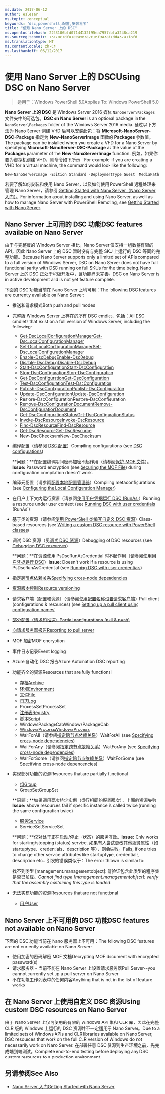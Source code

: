 ```yaml
---
ms.date: 2017-06-12
author: eslesar
ms.topic: conceptual
keywords: "dsc,powershell,配置,安装程序"
title: "使用 Nano Server 上的 DSC"
ms.openlocfilehash: 2233106bfd07144132f95ea7957ebfa3248ca219
ms.sourcegitcommit: 75f70c7df01eea5e7a2c16f9a3ab1dd437a1f8fd
ms.translationtype: HT
ms.contentlocale: zh-CN
ms.lasthandoff: 06/12/2017
---
```

# <a name="using-dsc-on-nano-server"></a><span data-ttu-id="43a83-103">使用 Nano Server 上的 DSC</span><span class="sxs-lookup"><span data-stu-id="43a83-103">Using DSC on Nano Server</span></span>

> <span data-ttu-id="43a83-104">适用于：Windows PowerShell 5.0</span><span class="sxs-lookup"><span data-stu-id="43a83-104">Applies To: Windows PowerShell 5.0</span></span>

<span data-ttu-id="43a83-105">**Nano Server 上的 DSC** 是 Windows Server 2016 媒体 `NanoServer\Packages` 文件夹中的可选包。</span><span class="sxs-lookup"><span data-stu-id="43a83-105">**DSC on Nano Server** is an optional package in the `NanoServer\Packages` folder of the Windows Server 2016 media.</span></span> <span data-ttu-id="43a83-106">通过以下方法为 Nano Server 创建 VHD 后可以安装此包：将 **Microsoft-NanoServer-DSC-Package** 指定为 **New-NanoServerImage** 函数的 **Packages** 参数值。</span><span class="sxs-lookup"><span data-stu-id="43a83-106">The package can be installed when you create a VHD for a Nano Server by specifying **Microsoft-NanoServer-DSC-Package** as the value of the **Packages** parameter of the **New-NanoServerImage** function.</span></span> <span data-ttu-id="43a83-107">例如，如果你要为虚拟机创建 VHD，则命令如下所示：</span><span class="sxs-lookup"><span data-stu-id="43a83-107">For example, if you are creating a VHD for a virtual machine, the command would look like the following:</span></span>

```powershell
New-NanoServerImage -Edition Standard -DeploymentType Guest -MediaPath f:\ -BasePath .\Base -TargetPath .\Nano1\Nano.vhd -ComputerName Nano1 -Packages Microsoft-NanoServer-DSC-Package
```

<span data-ttu-id="43a83-108">若要了解如何安装和使用 Nano Server，以及如何使用 PowerShell 远程处理来管理 Nano Server，请参阅 [Getting Started with Nano Server（Nano Server 入门）](https://technet.microsoft.com/en-us/library/mt126167.aspx)。</span><span class="sxs-lookup"><span data-stu-id="43a83-108">For information about installing and using Nano Server, as well as how to manage Nano Server with PowerShell Remoting, see [Getting Started with Nano Server](https://technet.microsoft.com/en-us/library/mt126167.aspx).</span></span>


## <a name="dsc-features-available-on-nano-server"></a><span data-ttu-id="43a83-109">Nano Server 上可用的 DSC 功能</span><span class="sxs-lookup"><span data-stu-id="43a83-109">DSC features available on Nano Server</span></span>

 <span data-ttu-id="43a83-110">由于与完整版的 Windows Server 相比，Nano Server 仅支持一组数量有限的 API，因此 Nano Server 上的 DSC 暂时没有与完整 SKU 上运行的 DSC 等同的完整功能。</span><span class="sxs-lookup"><span data-stu-id="43a83-110">Because Nano Server supports only a limited set of APIs compared to a full version of Windows Server, DSC on Nano Server does not have full functional parity with DSC running on full SKUs for the time being.</span></span> <span data-ttu-id="43a83-111">Nano Server 上的 DSC 正处于积极开发中，且功能尚未完善。</span><span class="sxs-lookup"><span data-stu-id="43a83-111">DSC on Nano Server is in active development and is not yet feature complete.</span></span>
 
 <span data-ttu-id="43a83-112">下面的 DSC 功能当前在 Nano Server 上均可用：</span><span class="sxs-lookup"><span data-stu-id="43a83-112">The following DSC features are currently available on Nano Server:</span></span> 


* <span data-ttu-id="43a83-113">推送和请求模式</span><span class="sxs-lookup"><span data-stu-id="43a83-113">Both push and pull modes</span></span>

* <span data-ttu-id="43a83-114">完整版 Windows Server 上存在的所有 DSC cmdlet，包括：</span><span class="sxs-lookup"><span data-stu-id="43a83-114">All DSC cmdlets that exist on a full version of Windows Server, including the following:</span></span> 
  * [<span data-ttu-id="43a83-115">Get-DscLocalConfigurationManager</span><span class="sxs-lookup"><span data-stu-id="43a83-115">Get-DscLocalConfigurationManager</span></span>](https://technet.microsoft.com/en-us/library/dn407378.aspx)
  * [<span data-ttu-id="43a83-116">Set-DscLocalConfigurationManager</span><span class="sxs-lookup"><span data-stu-id="43a83-116">Set-DscLocalConfigurationManager</span></span>](https://technet.microsoft.com/en-us/library/dn521621.aspx)   
  * [<span data-ttu-id="43a83-117">Enable-DscDebug</span><span class="sxs-lookup"><span data-stu-id="43a83-117">Enable-DscDebug</span></span>](https://technet.microsoft.com/en-us/library/mt517870.aspx)
  * [<span data-ttu-id="43a83-118">Disable-DscDebug</span><span class="sxs-lookup"><span data-stu-id="43a83-118">Disable-DscDebug</span></span>](https://technet.microsoft.com/en-us/library/mt517872.aspx)       
  * [<span data-ttu-id="43a83-119">Start-DscConfiguration</span><span class="sxs-lookup"><span data-stu-id="43a83-119">Start-DscConfiguration</span></span>](https://technet.microsoft.com/en-us/library/dn521623.aspx)
  * [<span data-ttu-id="43a83-120">Stop-DscConfiguration</span><span class="sxs-lookup"><span data-stu-id="43a83-120">Stop-DscConfiguration</span></span>](https://technet.microsoft.com/en-us/library/mt143542.aspx)
  * [<span data-ttu-id="43a83-121">Get-DscConfiguration</span><span class="sxs-lookup"><span data-stu-id="43a83-121">Get-DscConfiguration</span></span>](https://technet.microsoft.com/en-us/library/dn407379.aspx)
  * [<span data-ttu-id="43a83-122">Test-DscConfiguration</span><span class="sxs-lookup"><span data-stu-id="43a83-122">Test-DscConfiguration</span></span>](https://technet.microsoft.com/en-us/library/dn407382.aspx)      
  * [<span data-ttu-id="43a83-123">Publish-DscConfiguraiton</span><span class="sxs-lookup"><span data-stu-id="43a83-123">Publish-DscConfiguraiton</span></span>](https://technet.microsoft.com/en-us/library/mt517875.aspx) 
  * [<span data-ttu-id="43a83-124">Update-DscConfiguration</span><span class="sxs-lookup"><span data-stu-id="43a83-124">Update-DscConfiguration</span></span>](https://technet.microsoft.com/en-us/library/mt143541.aspx)
  * [<span data-ttu-id="43a83-125">Restore-DscConfiguration</span><span class="sxs-lookup"><span data-stu-id="43a83-125">Restore-DscConfiguration</span></span>](https://technet.microsoft.com/en-us/library/dn407383.aspx)
  * [<span data-ttu-id="43a83-126">Remove-DscConfigurationDocument</span><span class="sxs-lookup"><span data-stu-id="43a83-126">Remove-DscConfigurationDocument</span></span>](https://technet.microsoft.com/en-us/library/mt143544.aspx)
  * [<span data-ttu-id="43a83-127">Get-DscConfigurationStatus</span><span class="sxs-lookup"><span data-stu-id="43a83-127">Get-DscConfigurationStatus</span></span>](https://technet.microsoft.com/en-us/library/mt517868.aspx)
  * [<span data-ttu-id="43a83-128">Invoke-DscResource</span><span class="sxs-lookup"><span data-stu-id="43a83-128">Invoke-DscResource</span></span>](https://technet.microsoft.com/en-us/library/mt517869.aspx)
  * [<span data-ttu-id="43a83-129">Find-DscResource</span><span class="sxs-lookup"><span data-stu-id="43a83-129">Find-DscResource</span></span>](https://technet.microsoft.com/en-us/library/mt517874.aspx)
  * [<span data-ttu-id="43a83-130">Get-DscResource</span><span class="sxs-lookup"><span data-stu-id="43a83-130">Get-DscResource</span></span>](https://technet.microsoft.com/en-us/library/dn521625.aspx)
  * [<span data-ttu-id="43a83-131">New-DscChecksum</span><span class="sxs-lookup"><span data-stu-id="43a83-131">New-DscChecksum</span></span>](https://technet.microsoft.com/en-us/library/dn521622.aspx)    

* <span data-ttu-id="43a83-132">编译配置（请参阅 [DSC 配置](configurations.md)）</span><span class="sxs-lookup"><span data-stu-id="43a83-132">Compiling configurations (see [DSC configurations](configurations.md))</span></span>

  <span data-ttu-id="43a83-133">**问题：**在配置编译期间密码加密不起作用（请参阅[保护 MOF 文件](securemof.md)）。</span><span class="sxs-lookup"><span data-stu-id="43a83-133">**Issue:** Password encryption (see [Securing the MOF File](securemof.md)) during configuration compilation doesn't work.</span></span>

* <span data-ttu-id="43a83-134">编译元配置（请参阅[配置本地配置管理器](metaConfig.md)）</span><span class="sxs-lookup"><span data-stu-id="43a83-134">Compiling metaconfigurations (see [Configuring the Local Configuration Manager](metaConfig.md))</span></span>

* <span data-ttu-id="43a83-135">在用户上下文内运行资源（请参阅[使用用户凭据运行 DSC (RunAs)](runAsUser.md)）</span><span class="sxs-lookup"><span data-stu-id="43a83-135">Running a resource under user context (see [Running DSC with user credentials (RunAs)](runAsUser.md))</span></span>

* <span data-ttu-id="43a83-136">基于类的资源（请参阅[使用 PowerShell 类编写自定义 DSC 资源](authoringResourceClass.md)）</span><span class="sxs-lookup"><span data-stu-id="43a83-136">Class-based resources (see [Writing a custom DSC resource with PowerShell classes](authoringResourceClass.md))</span></span>

* <span data-ttu-id="43a83-137">调试 DSC 资源（见[调试 DSC 资源](debugresource.md)）</span><span class="sxs-lookup"><span data-stu-id="43a83-137">Debugging of DSC resources (see [Debugging DSC resources](debugresource.md))</span></span>
  
  <span data-ttu-id="43a83-138">**问题：**在资源使用 PsDscRunAsCredential 时不起作用（请参阅[使用用户凭据运行 DSC](runAsUser.md)）</span><span class="sxs-lookup"><span data-stu-id="43a83-138">**Issue:** Doesn't work if a resource is using PsDscRunAsCredential (see [Running DSC with user credentials](runAsUser.md))</span></span>

* [<span data-ttu-id="43a83-139">指定跨节点依赖关系</span><span class="sxs-lookup"><span data-stu-id="43a83-139">Specifying cross-node dependencies</span></span>](crossNodeDependencies.md) 

* [<span data-ttu-id="43a83-140">资源版本控制</span><span class="sxs-lookup"><span data-stu-id="43a83-140">Resource versioning</span></span>](sxsResource.md)

* <span data-ttu-id="43a83-141">请求客户端（配置和资源）（请参阅[使用配置名称设置请求客户端](pullClientConfigNames.md)）</span><span class="sxs-lookup"><span data-stu-id="43a83-141">Pull client (configurations & resources) (see [Setting up a pull client using configuration names](pullClientConfigNames.md))</span></span>

* [<span data-ttu-id="43a83-142">部分配置（请求和推送）</span><span class="sxs-lookup"><span data-stu-id="43a83-142">Partial configurations (pull & push)</span></span>](partialConfigs.md)

* [<span data-ttu-id="43a83-143">向请求服务器报告</span><span class="sxs-lookup"><span data-stu-id="43a83-143">Reporting to pull server</span></span>](reportServer.md) 

* <span data-ttu-id="43a83-144">MOF 加密</span><span class="sxs-lookup"><span data-stu-id="43a83-144">MOF encryption</span></span>

* <span data-ttu-id="43a83-145">事件日志记录</span><span class="sxs-lookup"><span data-stu-id="43a83-145">Event logging</span></span>

* <span data-ttu-id="43a83-146">Azure 自动化 DSC 报告</span><span class="sxs-lookup"><span data-stu-id="43a83-146">Azure Automation DSC reporting</span></span>

* <span data-ttu-id="43a83-147">功能齐全的资源</span><span class="sxs-lookup"><span data-stu-id="43a83-147">Resources that are fully functional</span></span>
  * [<span data-ttu-id="43a83-148">存档</span><span class="sxs-lookup"><span data-stu-id="43a83-148">Archive</span></span>](archiveResource.md)
  * [<span data-ttu-id="43a83-149">环境</span><span class="sxs-lookup"><span data-stu-id="43a83-149">Environment</span></span>](environmentResource.md)
  * [<span data-ttu-id="43a83-150">文件</span><span class="sxs-lookup"><span data-stu-id="43a83-150">File</span></span>](fileResource.md)
  * [<span data-ttu-id="43a83-151">日志</span><span class="sxs-lookup"><span data-stu-id="43a83-151">Log</span></span>](logResource.md)
  * <span data-ttu-id="43a83-152">ProcessSet</span><span class="sxs-lookup"><span data-stu-id="43a83-152">ProcessSet</span></span>
  * [<span data-ttu-id="43a83-153">注册表</span><span class="sxs-lookup"><span data-stu-id="43a83-153">Registry</span></span>](registryResource.md)
  * [<span data-ttu-id="43a83-154">脚本</span><span class="sxs-lookup"><span data-stu-id="43a83-154">Script</span></span>](scriptResource.md)
  * <span data-ttu-id="43a83-155">WindowsPackageCab</span><span class="sxs-lookup"><span data-stu-id="43a83-155">WindowsPackageCab</span></span>
  * [<span data-ttu-id="43a83-156">WindowsProcess</span><span class="sxs-lookup"><span data-stu-id="43a83-156">WindowsProcess</span></span>](windowsProcessResource.md)
  * <span data-ttu-id="43a83-157">WaitForAll（请参阅[指定跨节点依赖关系](crossNodeDependencies.md)）</span><span class="sxs-lookup"><span data-stu-id="43a83-157">WaitForAll (see [Specifying cross-node dependencies](crossNodeDependencies.md))</span></span>
  * <span data-ttu-id="43a83-158">WaitForAny（请参阅[指定跨节点依赖关系](crossNodeDependencies.md)）</span><span class="sxs-lookup"><span data-stu-id="43a83-158">WaitForAny (see [Specifying cross-node dependencies](crossNodeDependencies.md))</span></span>
  * <span data-ttu-id="43a83-159">WaitForSome（请参阅[指定跨节点依赖关系](crossNodeDependencies.md)）</span><span class="sxs-lookup"><span data-stu-id="43a83-159">WaitForSome (see [Specifying cross-node dependencies](crossNodeDependencies.md))</span></span>

* <span data-ttu-id="43a83-160">实现部分功能的资源</span><span class="sxs-lookup"><span data-stu-id="43a83-160">Resources that are partially functional</span></span>
  * [<span data-ttu-id="43a83-161">组</span><span class="sxs-lookup"><span data-stu-id="43a83-161">Group</span></span>](groupResource.md)
  * <span data-ttu-id="43a83-162">GroupSet</span><span class="sxs-lookup"><span data-stu-id="43a83-162">GroupSet</span></span>
  
  <span data-ttu-id="43a83-163">**问题：**如果调用两次特定实例（运行相同的配置两次），上面的资源失败</span><span class="sxs-lookup"><span data-stu-id="43a83-163">**Issue:** Above resources fail if specific instance is called twice (running the same configuration twice)</span></span>
  
  * [<span data-ttu-id="43a83-164">服务</span><span class="sxs-lookup"><span data-stu-id="43a83-164">Service</span></span>](serviceResource.md)
  * <span data-ttu-id="43a83-165">ServiceSet</span><span class="sxs-lookup"><span data-stu-id="43a83-165">ServiceSet</span></span>
  
  <span data-ttu-id="43a83-166">**问题：**仅对处于正在启动/停止（状态）的服务有效。</span><span class="sxs-lookup"><span data-stu-id="43a83-166">**Issue:** Only works for starting/stopping (status) service.</span></span> <span data-ttu-id="43a83-167">如果有人尝试更改其他服务属性（如 startuptype、credentials、description 等），则会失败。</span><span class="sxs-lookup"><span data-stu-id="43a83-167">Fails, if one tries to change other service attributes like startuptype, credentials, description etc..</span></span> <span data-ttu-id="43a83-168">引发的错误类似于：</span><span class="sxs-lookup"><span data-stu-id="43a83-168">The error thrown is similar to:</span></span>
  
  <span data-ttu-id="43a83-169">找不到类型 [management.managementobject]: 请验证包含此类型的程序集是否已加载。</span><span class="sxs-lookup"><span data-stu-id="43a83-169">*Cannot find type [management.managementobject]: verify that the assembly containing this type is loaded.*</span></span>
  
* <span data-ttu-id="43a83-170">无法实现功能的资源</span><span class="sxs-lookup"><span data-stu-id="43a83-170">Resources that are not functional</span></span>
  * [<span data-ttu-id="43a83-171">用户</span><span class="sxs-lookup"><span data-stu-id="43a83-171">User</span></span>](userResource.md)
  

## <a name="dsc-features-not-available-on-nano-server"></a><span data-ttu-id="43a83-172">Nano Server 上不可用的 DSC 功能</span><span class="sxs-lookup"><span data-stu-id="43a83-172">DSC features not available on Nano Server</span></span>

<span data-ttu-id="43a83-173">下面的 DSC 功能当前在 Nano 服务器上不可用：</span><span class="sxs-lookup"><span data-stu-id="43a83-173">The following DSC features are not currently available on Nano Server:</span></span>

* <span data-ttu-id="43a83-174">使用加密的密码解密 MOF 文档</span><span class="sxs-lookup"><span data-stu-id="43a83-174">Decrypting MOF document with encrypted password(s)</span></span> 
* <span data-ttu-id="43a83-175">请求服务器 - 当前不能在 Nano Server 上设置请求服务器</span><span class="sxs-lookup"><span data-stu-id="43a83-175">Pull Server--you cannot currently set up a pull server on Nano Server</span></span>
* <span data-ttu-id="43a83-176">不在功能工作列表中的任何内容</span><span class="sxs-lookup"><span data-stu-id="43a83-176">Anything that is not in the list of feature works</span></span>

## <a name="using-custom-dsc-resources-on-nano-server"></a><span data-ttu-id="43a83-177">在 Nano Server 上使用自定义 DSC 资源</span><span class="sxs-lookup"><span data-stu-id="43a83-177">Using custom DSC resources on Nano Server</span></span>
 
<span data-ttu-id="43a83-178">由于 Nano Server 上仅可使用的有限的 Windows API 集和 CLR 库，因此在完整 CLR 版的 Windows 上运行的 DSC 资源并不一定适用于 Nano Server。</span><span class="sxs-lookup"><span data-stu-id="43a83-178">Due to a limited sets of Windows APIs and CLR libraries available on Nano Server, DSC resources that work on the full CLR version of Windows do not necessarily work on Nano Server.</span></span> <span data-ttu-id="43a83-179">在部署任意 DSC 资源到生产环境之前，先完成端到端测试。</span><span class="sxs-lookup"><span data-stu-id="43a83-179">Complete end-to-end testing before deploying any DSC custom resources to a production environment.</span></span>

## <a name="see-also"></a><span data-ttu-id="43a83-180">另请参阅</span><span class="sxs-lookup"><span data-stu-id="43a83-180">See Also</span></span>
- [<span data-ttu-id="43a83-181">Nano Server 入门</span><span class="sxs-lookup"><span data-stu-id="43a83-181">Getting Started with Nano Server</span></span>](https://technet.microsoft.com/en-us/library/mt126167.aspx)

